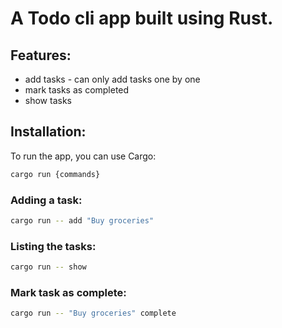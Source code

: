 # A Todo cli app built using Rust. 

## Features:
- add tasks - can only add tasks one by one
- mark tasks as completed
- show tasks

## Installation:
To run the app, you can use Cargo: 
```bash
cargo run {commands}
```

### Adding a task:
```bash
cargo run -- add "Buy groceries"
```

### Listing the tasks:
```bash
cargo run -- show
```

### Mark task as complete:
```bash
cargo run -- "Buy groceries" complete
```
